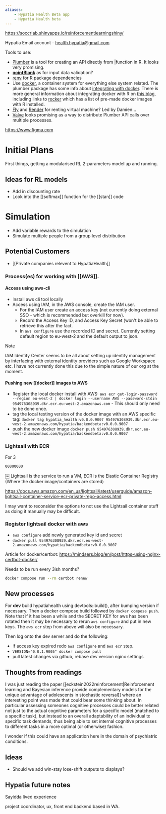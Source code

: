 ```yaml
---
aliases:
    - Hypatia Health Beta app
    - Hypatia Health beta
---
```


https://soccrlab.shinyapps.io/reinforcementlearningshiny/

Hypatia Email account - health.hypatia@gmail.com

Tools to use:
- [Plumber](https://www.rplumber.io/) is a tool for creating an API directly from |function in R. It looks very promising.
- [**pointBlank**](https://rstudio.github.io/pointblank/index.html) as for input data validation?
- [renv](https://rstudio.github.io/renv/articles/renv.html) for R package dependencies
- Use [docker](https://www.docker.com/), a container system for everything else system related. The plumber package has some info about [integrating with docker](https://www.rplumber.io/articles/hosting.html#docker). There is more general information about integrating docker with R on [this blog](https://colinfay.me/docker-r-reproducibility/), including links to [rocker](https://rocker-project.org/) which has a list of pre-made docker images with R installed.
- [Fly](https://fly.io/) and [Render](https://fly.io/) for renting virtual machine? Led by Damien...
- [Valve](https://valve.josiahparry.com/) looks promising as a way to distribute Plumber API calls over multiple processes.

https://www.figma.com
# Initial Plans

First things, getting a modularised RL 2-parameters model up and running.

## Ideas for RL models

- Add in discounting rate 
- Look into the [[softmax]] function for the [[stan]] code


# Simulation
-  Add variable rewards to the simulation
-  Simulate multiple people from a group level distribution

## Potential Customers

- [[Private companies relevent to HypatiaHealth]]

### Process(es) for working with [[AWS]].

#### Access using aws-cli
- Install aws cli tool locally
- Access using IAM, in the AWS console, create the IAM user.
    - For the IAM user create an access key (not currently doing external SSO - which is recommended but overkill for now).
    - Record the Access Key ID, and Access Key Secret (won't be able to retrieve this after the fact.
    - In `aws configure` use the recorded ID and secret. Currently setting default region to eu-west-2 and the default output to json.
> [!note]
> IAM Identity Center seems to be all about setting up identity management by interfacing with external identity providers such as Google Workspace etc. I have not currently done this due to the simple nature of our org at the moment.


#### Pushing new [[docker]] images to AWS
- Register the local docker install with AWS: `aws ecr get-login-password --region eu-west-2 | docker login --username AWS --password-stdin 954976308939.dkr.ecr.eu-west-2.amazonaws.com` - This should only need to be done once.
- tag the local testing version of the docker image with an AWS specific tag: `docker tag hypatia_health:v0.0.0.9007 954976308939.dkr.ecr.eu-west-2.amazonaws.com/hypatia/backendbeta:v0.0.0.9007`
- push the new docker image `docker push 954976308939.dkr.ecr.eu-west-2.amazonaws.com/hypatia/backendbeta:v0.0.0.9007`

### Lightsail with ECR
For 3

    00000000
​￼
Lightsail is the service to run a VM, ECR is the Elastic Container Registry (Where the docker image/containers are stored)

https://docs.aws.amazon.com/en_us/lightsail/latest/userguide/amazon-lightsail-container-service-ecr-private-repo-access.html

I may want to reconsider the options to not use the Lightsail container stuff as doing it manually may be difficult.

### Register lightsail docker with aws

- `aws configure` add newly generated key id and secret
-  `docker pull 954976308939.dkr.ecr.eu-west-2.amazonaws.com/hypatia/backendbeta:v0.0.0.9007`


Article for docker/certbot: https://mindsers.blog/en/post/https-using-nginx-certbot-docker/



Needs to be run every 3ish months?
```bash
docker compose run --rm certbot renew
```

## New processes

For **dev** build hypatiahealth using devtools::build(), after bumping version if necessary. Then a docker compose build followed by `docker compose push`. Note that if it has been a while and the SECRET KEY for aws has been rotated then it may be necessary to rerun `aws configure` and put in new keys. The `aws ecr` step from above will also be necessary.

Then log onto the dev server and do the following:
- If access key expired redo `aws configure` and `aws ecr` step.
- `VERSION="0.0.1.9005" docker compose pull`
- pull latest changes via github, rebase dev version nginx settings

## Thoughts from readings

I was just reading the paper [[eckstein2022reinforcement|Reinforcement learning and Bayesian inference provide complementary models for the unique advantage of adolescents in stochastic reversal]] where an interesting point was made that could bear some thinking about. In particular assessing someones cognitive processes could be better related not just to the actual cognitive parameters for a specific model (matched to a specific task), but instead to an overall adaptability of an individual to specific task demands, thus being able to set internal cognitive processes to different tasks in a more optimal (or otherwise) fashion.

I wonder if this could have an application here in the domain of psychiatric conditions.

## Ideas

- Should we add win-stay lose-shift outputs to displays?
## Hypatia future notes

Sayidda lived experience

project coordinator, ux, front end backend based in WA.
